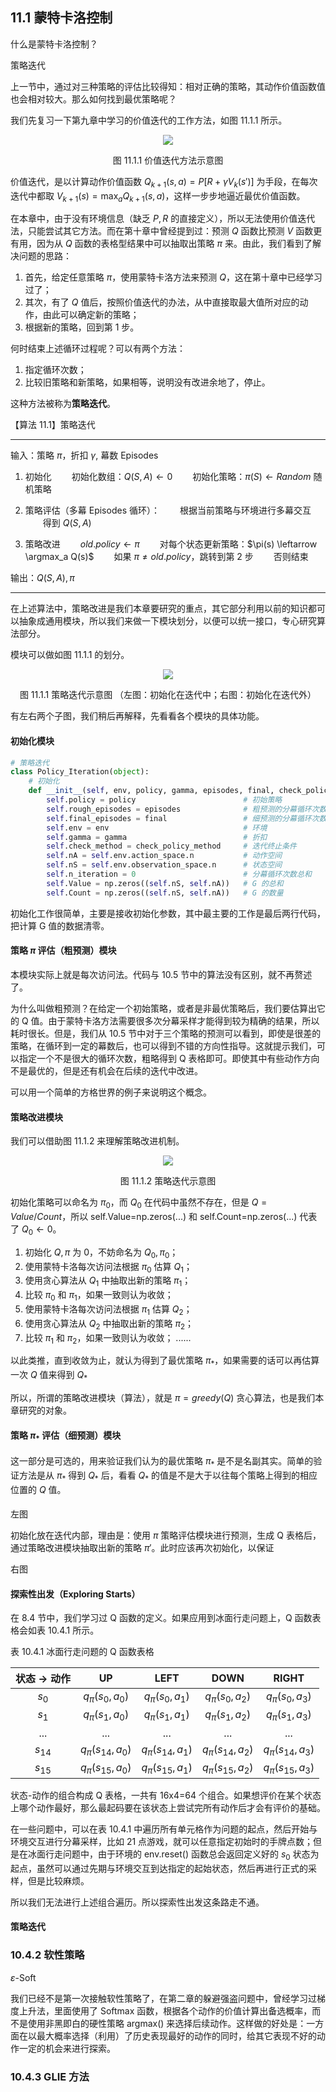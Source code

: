 
## 11.1 蒙特卡洛控制

什么是蒙特卡洛控制？


策略迭代


上一节中，通过对三种策略的评估比较得知：相对正确的策略，其动作价值函数值也会相对较大。那么如何找到最优策略呢？

我们先复习一下第九章中学习的价值迭代的工作方法，如图 11.1.1 所示。

<center>
<img src='./img/ValueIteration.png'>

图 11.1.1 价值迭代方法示意图
</center>

价值迭代，是以计算动作价值函数 $Q_{k+1}(s,a)=P[R+\gamma V_k(s')]$ 为手段，在每次迭代中都取 $V_{k+1}(s)=\max_a Q_{k+1}(s,a)$，这样一步步地逼近最优价值函数。

在本章中，由于没有环境信息（缺乏 $P,R$ 的直接定义），所以无法使用价值迭代法，只能尝试其它方法。而在第十章中曾经提到过：预测 $Q$ 函数比预测 $V$ 函数更有用，因为从 $Q$ 函数的表格型结果中可以抽取出策略 $\pi$ 来。由此，我们看到了解决问题的思路：

1. 首先，给定任意策略 $\pi$，使用蒙特卡洛方法来预测 $Q$，这在第十章中已经学习过了；
2. 其次，有了 $Q$ 值后，按照价值迭代的办法，从中直接取最大值所对应的动作，由此可以确定新的策略；
3. 根据新的策略，回到第 1 步。

何时结束上述循环过程呢？可以有两个方法：

1. 指定循环次数；
2. 比较旧策略和新策略，如果相等，说明没有改进余地了，停止。

这种方法被称为**策略迭代**。





【算法 11.1】策略迭代

----

输入：策略 $\pi$，折扣 $\gamma$, 幕数 Episodes

1. 初始化
　　初始化数组：$Q(S,A) \leftarrow 0$
　　初始化策略：$\pi(S) \leftarrow Random$ 随机策略

2. 策略评估（多幕 Episodes 循环）：
　　根据当前策略与环境进行多幕交互
　　得到 $Q(S,A)$
3. 策略改进
　　$old.policy \leftarrow \pi$
　　对每个状态更新策略：$\pi(s) \leftarrow \argmax_a Q(s)$
　　如果 $\pi \ne old.policy$，跳转到第 2 步
　　否则结束

输出：$Q(S,A), \pi$


----

在上述算法中，策略改进是我们本章要研究的重点，其它部分利用以前的知识都可以抽象成通用模块，所以我们来做一下模块划分，以便可以统一接口，专心研究算法部分。

模块可以做如图 11.1.1 的划分。


<center>
<img src="./img/PolicyIterationFlow.png">

图 11.1.1 策略迭代示意图
（左图：初始化在迭代中；右图：初始化在迭代外）
</center>

有左右两个子图，我们稍后再解释，先看看各个模块的具体功能。

#### 初始化模块

```python
# 策略迭代
class Policy_Iteration(object):
    # 初始化
    def __init__(self, env, policy, gamma, episodes, final, check_policy_method=0):
        self.policy = policy                        # 初始策略
        self.rough_episodes = episodes              # 粗预测的分幕循环次数
        self.final_episodes = final                 # 细预测的分幕循环次数
        self.env = env                              # 环境
        self.gamma = gamma                          # 折扣
        self.check_method = check_policy_method     # 迭代终止条件
        self.nA = self.env.action_space.n           # 动作空间
        self.nS = self.env.observation_space.n      # 状态空间
        self.n_iteration = 0                        # 分幕循环次数总和
        self.Value = np.zeros((self.nS, self.nA))   # G 的总和
        self.Count = np.zeros((self.nS, self.nA))   # G 的数量
```

初始化工作很简单，主要是接收初始化参数，其中最主要的工作是最后两行代码，把计算 G 值的数据清零。

#### 策略 $\pi$ 评估（粗预测）模块

本模块实际上就是每次访问法。代码与 10.5 节中的算法没有区别，就不再赘述了。

为什么叫做粗预测？在给定一个初始策略，或者是非最优策略后，我们要估算出它的 Q 值。由于蒙特卡洛方法需要很多次分幕采样才能得到较为精确的结果，所以耗时很长。但是，我们从 10.5 节中对于三个策略的预测可以看到，即使是很差的策略，在循环到一定的幕数后，也可以得到不错的方向性指导。这就提示我们，可以指定一个不是很大的循环次数，粗略得到 Q 表格即可。即使其中有些动作方向不是最优的，但是还有机会在后续的迭代中改进。

可以用一个简单的方格世界的例子来说明这个概念。





#### 策略改进模块

我们可以借助图 11.1.2 来理解策略改进机制。

<center>
<img src="./img/PolicyIteration.png">

图 11.1.2 策略迭代示意图
</center>

初始化策略可以命名为 $\pi_0$，而 $Q_0$ 在代码中虽然不存在，但是 $Q=Value/Count$，所以 self.Value=np.zeros(...) 和 self.Count=np.zeros(...) 代表了 $Q_0 \leftarrow 0$。

1. 初始化 $Q, \pi$ 为 0，不妨命名为 $Q_0, \pi_0$；
2. 使用蒙特卡洛每次访问法根据 $\pi_0$ 估算 $Q_1$；
3. 使用贪心算法从 $Q_1$ 中抽取出新的策略 $\pi_1$；
4. 比较 $\pi_0$ 和 $\pi_1$，如果一致则认为收敛；
5. 使用蒙特卡洛每次访问法根据 $\pi_1$ 估算 $Q_2$；
6. 使用贪心算法从 $Q_2$ 中抽取出新的策略 $\pi_2$；
7. 比较 $\pi_1$ 和 $\pi_2$，如果一致则认为收敛；
......

以此类推，直到收敛为止，就认为得到了最优策略 $\pi_*$，如果需要的话可以再估算一次 $Q$ 值来得到 $Q_*$

所以，所谓的策略改进模块（算法），就是 $\pi=greedy(Q)$ 贪心算法，也是我们本章研究的对象。

#### 策略 $\pi_*$ 评估（细预测）模块

这一部分是可选的，用来验证我们认为的最优策略 $\pi_*$ 是不是名副其实。简单的验证方法是从 $\pi_*$ 得到 $Q_*$ 后，看看 $Q_*$ 的值是不是大于以往每个策略上得到的相应位置的 $Q$ 值。


#### 



左图

初始化放在迭代内部，理由是：使用 $\pi$ 策略评估模块进行预测，生成 Q 表格后，通过策略改进模块抽取出新的策略 $\pi'$。此时应该再次初始化，以保证

右图












#### 探索性出发（Exploring Starts）

在 8.4 节中，我们学习过 Q 函数的定义。如果应用到冰面行走问题上，Q 函数表格会如表 10.4.1 所示。

表 10.4.1 冰面行走问题的 Q 函数表格

|状态 $\to$ 动作|UP|LEFT|DOWN|RIGHT|
|:-:|:-:|:-:|:-:|:-:|
|$s_0$|$q_\pi(s_0,a_0)$|$q_\pi(s_0,a_1)$|$q_\pi(s_0,a_2)$|$q_\pi(s_0,a_3)$|
|$s_1$|$q_\pi(s_1,a_0)$|$q_\pi(s_1,a_1)$|$q_\pi(s_1,a_2)$|$q_\pi(s_1,a_3)$|
|...|...|...|...|...|
|$s_{14}$|$q_\pi(s_{14},a_0)$|$q_\pi(s_{14},a_1)$|$q_\pi(s_{14},a_2)$|$q_\pi(s_{14},a_3)$|
|$s_{15}$|$q_\pi(s_{15},a_0)$|$q_\pi(s_{15},a_1)$|$q_\pi(s_{15},a_2)$|$q_\pi(s_{15},a_3)$|

状态-动作的组合构成 Q 表格，一共有 16x4=64 个组合。如果想评价在某个状态上哪个动作最好，那么最起码要在该状态上尝试完所有动作后才会有评价的基础。

在一些问题中，可以在表 10.4.1 中遍历所有单元格作为问题的起点，然后开始与环境交互进行分幕采样，比如 21 点游戏，就可以任意指定初始时的手牌点数；但是在冰面行走问题中，由于环境的 env.reset() 函数总会返回定义好的 $s_0$ 状态为起点，虽然可以通过先期与环境交互到达指定的起始状态，然后再进行正式的采样，但是比较麻烦。

所以我们无法进行上述组合遍历。所以探索性出发这条路走不通。



#### 策略迭代



### 10.4.2 软性策略

$\varepsilon$-Soft

我们已经不是第一次接触软性策略了，在第二章的躲避强盗问题中，曾经学习过梯度上升法，里面使用了 Softmax 函数，根据各个动作的价值计算出备选概率，而不是使用非黑即白的硬性策略 argmax() 来选择后续动作。这样做的好处是：一方面在以最大概率选择（利用）了历史表现最好的动作的同时，给其它表现不好的动作一定的机会来进行探索。



### 10.4.3 GLIE 方法